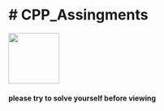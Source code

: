 <html>
<h1># CPP_Assingments</h1>
<body>
<img src="https://upload.wikimedia.org/wipedia/commons/thumb/1/18/ISO_C%2B%2B_Logo.svg/1200px-ISO_C%2B%2B_Logo.svg.png"height="100"width="100">
<h4>please try to solve yourself before viewing</h4>
</body>
</html>
